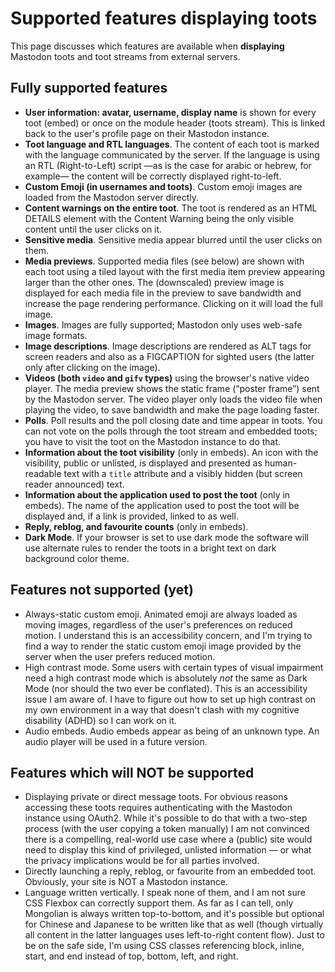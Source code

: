# Supported features displaying toots

This page discusses which features are available when **displaying** Mastodon toots and toot streams from external servers. 

## Fully supported features

* **User information: avatar, username, display name** is shown for every toot (embed) or once on the module header (toots stream). This is linked back to the user's profile page on their Mastodon instance.
* **Toot language and RTL languages**. The content of each toot is marked with the language communicated by the server. If the language is using an RTL (Right-to-Left) script —as is the case for arabic or hebrew, for example— the content will be correctly displayed right-to-left.
* **Custom Emoji (in usernames and toots)**. Custom emoji images are loaded from the Mastodon server directly.
* **Content warnings on the entire toot**. The toot is rendered as an HTML DETAILS element with the Content Warning being the only visible content until the user clicks on it.
* **Sensitive media**. Sensitive media appear blurred until the user clicks on them.
* **Media previews**. Supported media files (see below) are shown with each toot using a tiled layout with the first media item preview appearing larger than the other ones. The (downscaled) preview image is displayed for each media file in the preview to save bandwidth and increase the page rendering performance. Clicking on it will load the full image.
* **Images**. Images are fully supported; Mastodon only uses web-safe image formats.
* **Image descriptions**. Image descriptions are rendered as ALT tags for screen readers and also as a FIGCAPTION for sighted users (the latter only after clicking on the image).
* **Videos (both `video` and `gifv` types)** using the browser's native video player. The media preview shows the static frame (“poster frame”) sent by the Mastodon server. The video player only loads the video file when playing the video, to save bandwidth and make the page loading faster.
* **Polls**. Poll results and the poll closing date and time appear in toots. You can not vote on the polls through the toot stream and embedded toots; you have to visit the toot on the Mastodon instance to do that.
* **Information about the toot visibility** (only in embeds). An icon with the visibility, public or unlisted, is displayed and presented as human-readable text with a `title` attribute and a visibly hidden (but screen reader announced) text.
* **Information about the application used to post the toot** (only in embeds). The name of the application used to post the toot will be displayed and, if a link is provided, linked to as well.
* **Reply, reblog, and favourite counts** (only in embeds).
* **Dark Mode**. If your browser is set to use dark mode the software will use alternate rules to render the toots in a bright text on dark background color theme.

## Features not supported (yet)

* Always-static custom emoji. Animated emoji are always loaded as moving images, regardless of the user's preferences on reduced motion. I understand this is an accessibility concern, and I'm trying to find a way to render the static custom emoji image provided by the server when the user prefers reduced motion.
* High contrast mode. Some users with certain types of visual impairment need a high contrast mode which is absolutely _not_ the same as Dark Mode (nor should the two ever be conflated). This is an accessibility issue I am aware of. I have to figure out how to set up high contrast on my own environment in a way that doesn't clash with my cognitive disability (ADHD) so I can work on it.
* Audio embeds. Audio embeds appear as being of an unknown type. An audio player will be used in a future version.

## Features which will NOT be supported

* Displaying private or direct message toots. For obvious reasons accessing these toots requires authenticating with the Mastodon instance using OAuth2. While it's possible to do that with a two-step process (with the user copying a token manually) I am not convinced there is a compelling, real-world use case where a (public) site would need to display this kind of privileged, unlisted information — or what the privacy implications would be for all parties involved.
* Directly launching a reply, reblog, or favourite from an embedded toot. Obviously, your site is NOT a Mastodon instance.
* Language written vertically. I speak none of them, and I am not sure CSS Flexbox can correctly support them. As far as I can tell, only Mongolian is always written top-to-bottom, and it's possible but optional for Chinese and Japanese to be written like that as well (though virtually all content in the latter languages uses left-to-right content flow). Just to be on the safe side, I'm using CSS classes referencing block, inline, start, and end instead of top, bottom, left, and right.